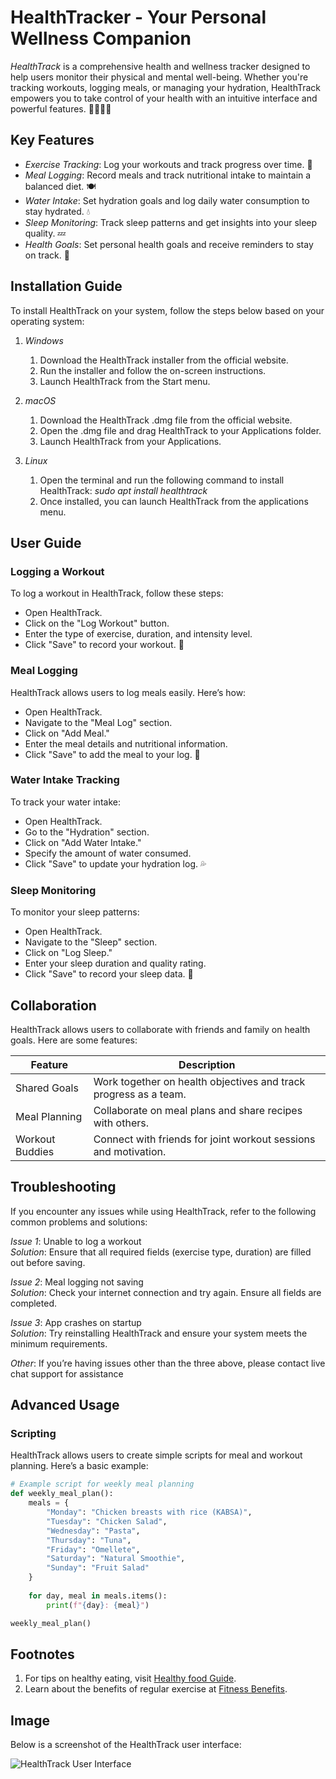 # HealthTracker - Your Personal Wellness Companion

*HealthTrack* is a comprehensive health and wellness tracker designed to help users monitor their physical and mental well-being. Whether you're tracking workouts, logging meals, or managing your hydration, HealthTrack empowers you to take control of your health with an intuitive interface and powerful features. 🏃‍♀️🥗💧

## Key Features

- *Exercise Tracking*: Log your workouts and track progress over time. 💪
- *Meal Logging*: Record meals and track nutritional intake to maintain a balanced diet. 🍽️
- *Water Intake*: Set hydration goals and log daily water consumption to stay hydrated. 💧
- *Sleep Monitoring*: Track sleep patterns and get insights into your sleep quality. 💤
- *Health Goals*: Set personal health goals and receive reminders to stay on track. 🎯

## Installation Guide

To install HealthTrack on your system, follow the steps below based on your operating system:

1. *Windows*
   1. Download the HealthTrack installer from the official website.
   2. Run the installer and follow the on-screen instructions.
   3. Launch HealthTrack from the Start menu.

2. *macOS*
   1. Download the HealthTrack .dmg file from the official website.
   2. Open the .dmg file and drag HealthTrack to your Applications folder.
   3. Launch HealthTrack from your Applications.
  
3. *Linux*
   1. Open the terminal and run the following command to install HealthTrack: *sudo apt install healthtrack*
   2. Once installed, you can launch HealthTrack from the applications menu.
  
## User Guide

### Logging a Workout

To log a workout in HealthTrack, follow these steps:
- Open HealthTrack. 
- Click on the "Log Workout" button. 
- Enter the type of exercise, duration, and intensity level.
- Click "Save" to record your workout. 📝

### Meal Logging

HealthTrack allows users to log meals easily. Here’s how:
- Open HealthTrack.
- Navigate to the "Meal Log" section.
- Click on "Add Meal."
- Enter the meal details and nutritional information.
- Click "Save" to add the meal to your log. 🍏

### Water Intake Tracking

To track your water intake:
- Open HealthTrack.
- Go to the "Hydration" section.
- Click on "Add Water Intake."
- Specify the amount of water consumed.
- Click "Save" to update your hydration log. 💦

### Sleep Monitoring

To monitor your sleep patterns:
- Open HealthTrack.
- Navigate to the "Sleep" section.
- Click on "Log Sleep."
- Enter your sleep duration and quality rating.
- Click "Save" to record your sleep data. 🛌



## Collaboration

HealthTrack allows users to collaborate with friends and family on health goals. Here are some features:

| Feature           | Description                                                   |
|-------------------|---------------------------------------------------------------|
| Shared Goals      | Work together on health objectives and track progress as a team.|
| Meal Planning     | Collaborate on meal plans and share recipes with others.       |
| Workout Buddies   | Connect with friends for joint workout sessions and motivation.|

## Troubleshooting

If you encounter any issues while using HealthTrack, refer to the following common problems and solutions:

*Issue 1*: Unable to log a workout  
*Solution*: Ensure that all required fields (exercise type, duration) are filled out before saving.

*Issue 2*: Meal logging not saving  
*Solution*: Check your internet connection and try again. Ensure all fields are completed.

*Issue 3*: App crashes on startup  
*Solution*: Try reinstalling HealthTrack and ensure your system meets the minimum requirements.

*Other*: If you’re having issues other than the three above, please contact live chat support for assistance

## Advanced Usage

### Scripting

HealthTrack allows users to create simple scripts for meal and workout planning. Here’s a basic example:

```python
# Example script for weekly meal planning
def weekly_meal_plan():
    meals = {
        "Monday": "Chicken breasts with rice (KABSA)",
        "Tuesday": "Chicken Salad",
        "Wednesday": "Pasta",
        "Thursday": "Tuna",
        "Friday": "Omellete",
        "Saturday": "Natural Smoothie",
        "Sunday": "Fruit Salad"
    }
    
    for day, meal in meals.items():
        print(f"{day}: {meal}")

weekly_meal_plan()
```


## Footnotes

1. For tips on healthy eating, visit [Healthy food Guide](https://www.HTnutrition.com).
2. Learn about the benefits of regular exercise at [Fitness Benefits](https://www.HTfitness.com).

## Image

Below is a screenshot of the HealthTrack user interface:

![HealthTrack User Interface](healthtrack_screenshot.png "HealthTrack Screenshot")


